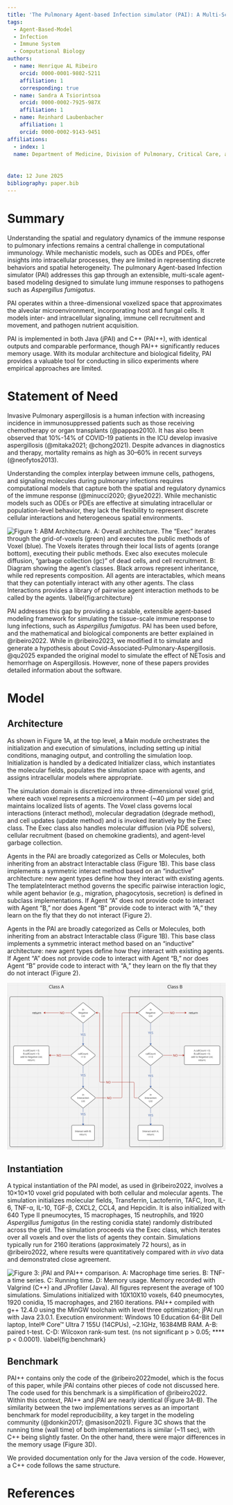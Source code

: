 ```yaml
---
title: 'The Pulmonary Agent-based Infection simulator (PAI): A Multi-Scale Agent-Based Model of Pulmonary Host-Pathogen Interactions'
tags:
  - Agent-Based-Model
  - Infection
  - Immune System
  - Computational Biology
authors:
  - name: Henrique AL Ribeiro
    orcid: 0000-0001-9802-5211
    affiliation: 1 
    corresponding: true
  - name: Sandra A Tsiorintsoa
    orcid: 0000-0002-7925-987X
    affiliation: 1
  - name: Reinhard Laubenbacher
    affiliation: 1
    orcid: 0000-0002-9143-9451
affiliations:
  - index: 1
  name: Department of Medicine, Division of Pulmonary, Critical Care, and Sleep Medicine, University of Florida, Gainesville 32610, FL, USA.


date: 12 June 2025
bibliography: paper.bib
---
```


# Summary

Understanding the spatial and regulatory dynamics of the immune response to pulmonary infections remains a central challenge in computational immunology. While mechanistic models, such as ODEs and PDEs, offer insights into intracellular processes, they are limited in representing discrete behaviors and spatial heterogeneity. The pulmonary Agent-based Infection simulator (PAI) addresses this gap through an extensible, multi-scale agent-based modeling designed to simulate lung immune responses to pathogens such as *Aspergillus fumigatus*.

PAI operates within a three-dimensional voxelized space that approximates the alveolar microenvironment, incorporating host and fungal cells. It models inter- and intracellular signaling, immune cell recruitment and movement, and pathogen nutrient acquisition.

PAI is implemented in both Java (jPAI) and C++ (PAI++), with identical outputs and comparable performance, though PAI++ significantly reduces memory usage. With its modular architecture and biological fidelity, PAI provides a valuable tool for conducting in silico experiments where empirical approaches are limited.

# Statement of Need

Invasive Pulmonary aspergillosis is a human infection with increasing incidence in immunosuppressed patients such as those receiving chemotherapy or organ transplants (@pappas2010). It has also been observed that 10\%-14\% of COVID-19 patients in the ICU develop invasive aspergillosis (@mitaka2021; @chong2021). Despite advances in diagnostics and therapy, mortality remains as high as 30–60\% in recent surveys (@neofytos2013).

Understanding the complex interplay between immune cells, pathogens, and signaling molecules during pulmonary infections requires computational models that capture both the spatial and regulatory dynamics of the immune response (@minucci2020; @yue2022). While mechanistic models such as ODEs or PDEs are effective at simulating intracellular or population-level behavior, they lack the flexibility to represent discrete cellular interactions and heterogeneous spatial environments.

![Figure 1: ABM Architecture. A: Overall architecture. The “Exec” iterates through the grid-of-voxels (green) and executes the public methods of Voxel (blue). The Voxels iterates through their local lists of agents (orange bottom), executing their public methods. Exec also executes molecule diffusion, “garbage collection (gc)” of dead cells, and cell recruitment. B: Diagram showing the agent’s classes. Black arrows represent inheritance, while red represents composition. All agents are interactables, which means that they can potentially interact with any other agents. The class Interactions provides a library of pairwise agent interaction methods to be called by the agents. \label{fig:architecture}](architecture.png)

PAI addresses this gap by providing a scalable, extensible agent-based modeling framework for simulating the tissue-scale immune response to lung infections, such as *Aspergillus fumigatus*. PAI has been used before, and the mathematical and biological components are better explained in @ribeiro2022. While in @ribeiro2023, we modified it to simulate and generate a hypothesis about Covid-Associated-Pulmonary-Aspergillosis. @qu2025 expanded the original model to simulate the effect of NETosis and hemorrhage on Aspergillosis. However, none of these papers provides detailed information about the software. 

# Model

## Architecture

As shown in Figure 1A, at the top level, a Main module orchestrates the initialization and execution of simulations, including setting up initial conditions, managing output, and controlling the simulation loop. Initialization is handled by a dedicated Initializer class, which instantiates the molecular fields, populates the simulation space with agents, and assigns intracellular models where appropriate.

The simulation domain is discretized into a three-dimensional voxel grid, where each voxel represents a microenvironment (~40 µm per side) and maintains localized lists of agents. The Voxel class governs local interactions (interact method), molecular degradation (degrade method), and cell updates (update method) and is invoked iteratively by the Exec class. The Exec class also handles molecular diffusion (via PDE solvers), cellular recruitment (based on chemokine gradients), and agent-level garbage collection.

Agents in the PAI are broadly categorized as Cells or Molecules, both inheriting from an abstract Interactable class (Figure 1B). This base class implements a symmetric interact method based on an “inductive” architecture: new agent types define how they interact with existing agents. The templateInteract method governs the specific pairwise interaction logic, while agent behavior (e.g., migration, phagocytosis, secretion) is defined in subclass implementations. If Agent “A” does not provide code to interact with Agent “B,” nor does Agent “B” provide code to interact with “A,” they learn on the fly that they do not interact (Figure 2).

Agents in the PAI are broadly categorized as Cells or Molecules, both inheriting from an abstract Interactable class (Figure 1B). This base class implements a symmetric interact method based on an “inductive” architecture: new agent types define how they interact with existing agents. If Agent “A” does not provide code to interact with Agent “B,” nor does Agent “B” provide code to interact with “A,” they learn on the fly that they do not interact (Figure 2).

![Figure 2: Dynamics of interaction between two agents. Decision diagram made by the methods “interact” and “templateInteract” from the two classes trying to interact (“A” and “B”). \label{fig:inductive}](InductiveArchitecture.png)

## Instantiation

A typical instantiation of the PAI model, as used in @ribeiro2022, involves a 10×10×10 voxel grid populated with both cellular and molecular agents. The simulation initializes molecular fields, Transferrin, Lactoferrin, TAFC, Iron, IL-6, TNF-α, IL-10, TGF-β, CXCL2, CCL4, and Hepcidin. It is also initialized with 640 Type II pneumocytes, 15 macrophages, 15 neutrophils, and 1920 *Aspergillus fumigatus* (in the resting conidia state) randomly distributed across the grid. The simulation proceeds via the Exec class, which iterates over all voxels and over the lists of agents they contain. Simulations typically run for 2160 iterations (approximately 72 hours), as in @ribeiro2022, where results were quantitatively compared with *in vivo* data and demonstrated close agreement.

![Figure 3: jPAI and PAI++ comparison. A: Macrophage time series. B: TNF-a time series. C: Running time. D: Memory usage. Memory recorded with Valgrind (C++) and JProfiler (Java). All figures represent the average of 100 simulations. Simulations initialized with 10X10X10 voxels, 640 pneumocytes, 1920 conidia, 15 macrophages, and 2160 iterations. PAI++ compiled with g++ 12.4.0 using the MinGW toolchain with level three optimization; jPAI run with Java 23.0.1. Execution environment: Windows 10 Education 64-Bit Dell laptop, Intel® Core™ Ultra 7 155U (14CPUs), ~2.1GHz, 16384MB RAM. A-B: paired t-test. C-D: Wilcoxon rank-sum test. (ns not significant p > 0.05; **** p < 0.0001). \label{fig:benchmark}](Benchmark.png)

## Benchmark

PAI++ contains only the code of the @ribeiro2022model, which is the focus of this paper, while jPAI contains other pieces of code not discussed here. The code used for this benchmark is a simplification of @ribeiro2022. Within this context, PAI++ and jPAI are nearly identical (Figure 3A-B). The similarity between the two implementations serves as an important benchmark for model reproducibility, a key target in the modeling community (@donkin2017; @masison2021). Figure 3C shows that the running time (wall time) of both implementations is similar (~11 sec), with C++ being slightly faster. On the other hand, there were major differences in the memory usage (Figure 3D).

We provided documentation only for the Java version of the code. However, a C++ code follows the same structure.


# References


